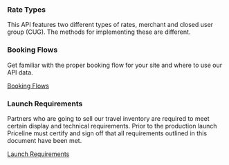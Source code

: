 

### Rate Types

This API features two different types of rates, merchant and closed user group (CUG). The methods for implementing these are different.

### Booking Flows

Get familiar with the proper booking flow for your site and where to use our API data.

[Booking Flows](guides-flow-hotel.md)

### Launch Requirements

Partners who are going to sell our travel inventory are required to meet certain display and technical requirements. Prior to the production launch Priceline must certify and sign off that all requirements outlined in this document have been met.

[Launch Requirements](guides-launch-hotel.md)

